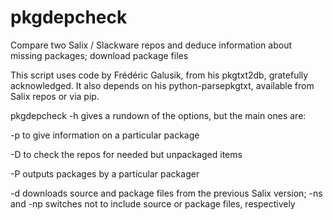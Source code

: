 pkgdepcheck
===========

Compare two Salix / Slackware repos and deduce information about missing packages; download package files

This script uses code by Frédéric Galusik, from his pkgtxt2db, gratefully acknowledged. It also depends on his python-parsepkgtxt, available from Salix repos or via pip.

pkgdepcheck -h gives a rundown of the options, but the main ones are:

-p to give information on a particular package

-D to check the repos for needed but unpackaged items

-P outputs packages by a particular packager 

-d downloads source and package files from the previous Salix version; -ns and -np switches not to 
include source or package files, respectively
